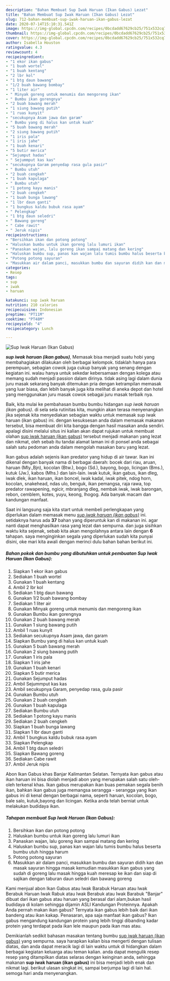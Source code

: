 ```yaml
---
description: "Bahan Membuat Sup Iwak Haruan (Ikan Gabus) Lezat"
title: "Bahan Membuat Sup Iwak Haruan (Ikan Gabus) Lezat"
slug: 712-bahan-membuat-sup-iwak-haruan-ikan-gabus-lezat
date: 2020-07-14T15:10:31.541Z
image: https://img-global.cpcdn.com/recipes/0bcdadd67629cb25/751x532cq70/sup-iwak-haruan-ikan-gabus-foto-resep-utama.jpg
thumbnail: https://img-global.cpcdn.com/recipes/0bcdadd67629cb25/751x532cq70/sup-iwak-haruan-ikan-gabus-foto-resep-utama.jpg
cover: https://img-global.cpcdn.com/recipes/0bcdadd67629cb25/751x532cq70/sup-iwak-haruan-ikan-gabus-foto-resep-utama.jpg
author: Isabella Houston
ratingvalue: 4.3
reviewcount: 4
recipeingredient:
- "1 ekor ikan gabus"
- "1 buah wortel"
- "1 buah kentang"
- "2 lbr kol"
- "1 btg daun bawang"
- "1/2 buah bawang bombay"
- "1 liter air"
- " Minyak goreng untuk menumis dan mengoreng ikan"
- " Bumbu ikan gorengnya"
- "2 buah bawang merah"
- "1 siung bawang putih"
- "1 ruas kunyit"
- "secukupnya Asam jawa dan garam"
- " Bumbu yang di halus kan untuk kuah"
- "5 buah bawang merah"
- "2 siung bawang putih"
- "1 iris pala"
- "1 iris jahe"
- "1 buah kenari"
- "5 butir merica"
- "Sejumput hadas"
- " Sejummput kas kas"
- "secukupnya Garam penyedap rasa gula pasir"
- " Bumbu utuh"
- "2 buah cengkeh"
- "1 buah kapulaga"
- " Bumbu utuh"
- "1 potong kayu manis"
- "2 buah cengkeh"
- "1 buah bunga lawang"
- "1 lbr daun ganti"
- "1 bungkus kaldu bubuk rasa ayam"
- " Pelengkap"
- "1 btg daun seledri"
- " Bawang goreng"
- " Cabe rawit"
- " Jeruk nipis"
recipeinstructions:
- "Bersihkan ikan dan potong potong"
- "Haluskan bumbu untuk ikan goreng lalu lumuri ikan"
- "Panaskan wajan, lalu goreng ikan sampai matang dan kering"
- "Haluskan bumbu sup, panas kan wajan lalu tumis bumbu halus beserta bumbu utuh hingga harum"
- "Potong potong sayuran"
- "Masukkan air dalam panci, masukkan bumbu dan sayuran didih kan dan masak sayuran hingga masak kemudian masukkan ikan gabus yang sudah di goreng lalu masak hingga kuah meresap ke ikan dan siap di sajikan dengan taburan daun seledri dan bawang goreng"
categories:
- Resep
tags:
- sup
- iwak
- haruan

katakunci: sup iwak haruan 
nutrition: 210 calories
recipecuisine: Indonesian
preptime: "PT11M"
cooktime: "PT48M"
recipeyield: "4"
recipecategory: Lunch

---
```



![Sup Iwak Haruan (Ikan Gabus)](https://img-global.cpcdn.com/recipes/0bcdadd67629cb25/751x532cq70/sup-iwak-haruan-ikan-gabus-foto-resep-utama.jpg)

<b><i>sup iwak haruan (ikan gabus)</i></b>, Memasak bisa menjadi suatu hobi yang membahagiakan dilakukan oleh berbagai kelompok. tidaklah hanya para perempuan, sebagian cowok juga cukup banyak yang senang dengan kegiatan ini. walau hanya untuk sekedar kebersamaan dengan kolega atau memang sudah menjadi passion dalam dirinya. tidak asing lagi dalam dunia juru masak sekarang banyak ditemukan pria dengan ketrampilan memasak yang luar biasa, dan lebih banyak juga kita melihat di aneka depot dan hotel yang menggunakan juru masak cowok sebagai juru masak terbaik nya.

Baik, kita mulai ke pembahasan bumbu bumbu hidangan <i>sup iwak haruan (ikan gabus)</i>. di sela sela rutinitas kita, mungkin akan terasa menyenangkan jika sejenak kita menyediakan sebagian waktu untuk memasak sup iwak haruan (ikan gabus) ini. dengan kesuksesan anda dalam memasak makanan tersebut, bisa membuat diri kita bangga dengan hasil masakan anda sendiri. apalagi disini melalui situs ini kalian akan dapat rujukan untuk membuat olahan <u>sup iwak haruan (ikan gabus)</u> tersebut menjadi makanan yang lezat dan nikmat, oleh sebab itu tandai alamat laman ini di ponsel anda sebagai salah satu pedoman anda dalam mengolah masakan baru yang lezat.

Ikan gabus adalah sejenis ikan predator yang hidup di air tawar. Ikan ini dikenal dengan banyak nama di berbagai daerah: bocek dari riau, aruan, haruan (Mly.,Bjn), kocolan (Btw.), bogo (Sd.), bayong, bogo, licingan (Bms.), kutuk (Jw.), kabos (Mhs.) dan lain-lain. iwak kutuk, ikan gabus, ikan dleg, iwak dlek, ikan haruan, ikan boncel, iwak kadal, iwak pitek, ndog horn, kocolan, snakehead, ndas ulo, benguk, ikan pemangsa, raja rawa, top predator rawapening, ngicir, mbranjang dleg, nembak iwak, iwak barongan, rebon, cemblem, kotes, yuyu, keong, lhogog. Ada banyak macam dan kandungan manfaat.


Saat ini langsung saja kita start untuk membeli perlengkapan yang diperlukan dalam memasak menu <u><i>sup iwak haruan (ikan gabus)</i></u> ini. setidaknya harus ada <b>37</b> bahan yang diperuntuk kan di makanan ini. agar nanti dapat menghasilkan rasa yang lezat dan sempurna. dan juga sisihkan waktu kita sejenak, sebab kita akan mengolahnya antara lain dengan <b>6</b> tahapan. saya menginginkan segala yang diperlukan sudah kita punyai disini, oke mari kita awali dengan merinci dulu bahan bahan berikut ini.

<!--inarticleads1-->

##### Bahan pokok dan bumbu yang dibutuhkan untuk pembuatan Sup Iwak Haruan (Ikan Gabus):

1. Siapkan 1 ekor ikan gabus
1. Sediakan 1 buah wortel
1. Gunakan 1 buah kentang
1. Ambil 2 lbr kol
1. Sediakan 1 btg daun bawang
1. Gunakan 1/2 buah bawang bombay
1. Sediakan 1 liter air
1. Gunakan  Minyak goreng untuk menumis dan mengoreng ikan
1. Gunakan  Bumbu ikan gorengnya
1. Gunakan 2 buah bawang merah
1. Gunakan 1 siung bawang putih
1. Ambil 1 ruas kunyit
1. Sediakan secukupnya Asam jawa, dan garam
1. Siapkan  Bumbu yang di halus kan untuk kuah
1. Gunakan 5 buah bawang merah
1. Gunakan 2 siung bawang putih
1. Gunakan 1 iris pala
1. Siapkan 1 iris jahe
1. Gunakan 1 buah kenari
1. Siapkan 5 butir merica
1. Gunakan Sejumput hadas
1. Ambil  Sejummput kas kas
1. Ambil secukupnya Garam, penyedap rasa, gula pasir
1. Gunakan  Bumbu utuh
1. Gunakan 2 buah cengkeh
1. Gunakan 1 buah kapulaga
1. Sediakan  Bumbu utuh
1. Sediakan 1 potong kayu manis
1. Sediakan 2 buah cengkeh
1. Siapkan 1 buah bunga lawang
1. Siapkan 1 lbr daun ganti
1. Ambil 1 bungkus kaldu bubuk rasa ayam
1. Siapkan  Pelengkap
1. Ambil 1 btg daun seledri
1. Siapkan  Bawang goreng
1. Sediakan  Cabe rawit
1. Ambil  Jeruk nipis


Abon Ikan Gabus khas Banjar Kalimantan Selatan. Ternyata ikan gabus atau ikan haruan ini bisa diolah menjadi abon yang merupakan salah satu oleh-oleh terkenal khas. Ikan gabus merupakan ikan buas pemakan segala benih ikan, bahkan ikan gabus juga memangsa serangga - serangga yang Ikan gabus ini di kenal dengan berbagai nama, seperti haruan, kocolan, bogo, bale salo, kutuk,bayong dan licingan. Ketika anda telah berniat untuk melakukan budidaya ikan. 

<!--inarticleads2-->

##### Tahapan membuat Sup Iwak Haruan (Ikan Gabus):

1. Bersihkan ikan dan potong potong
1. Haluskan bumbu untuk ikan goreng lalu lumuri ikan
1. Panaskan wajan, lalu goreng ikan sampai matang dan kering
1. Haluskan bumbu sup, panas kan wajan lalu tumis bumbu halus beserta bumbu utuh hingga harum
1. Potong potong sayuran
1. Masukkan air dalam panci, masukkan bumbu dan sayuran didih kan dan masak sayuran hingga masak kemudian masukkan ikan gabus yang sudah di goreng lalu masak hingga kuah meresap ke ikan dan siap di sajikan dengan taburan daun seledri dan bawang goreng


Kami menjual abon Ikan Gabus atau Iwak Barabuk Haruan atau Iwak Berabuk Haruan Iwak Rabuk atau Iwak Berabuk atau Iwak Barabuk &#34;Banjar&#34; dibuat dari ikan gabus atau haruan yang berasal dari alam,bukan hasil budidaya di kolam sehingga dijamin ASLI Kandungan Proteinnya. Apakah Anda pernah makan ikan gabus? Ternyata ikan gabus lebih baik dari ikan bandeng atau ikan kakap. Penasaran, apa saja manfaat ikan gabus? Ikan gabus mengandung kandungan protein yang lebih tinggi dibanding kadar protein yang terdapat pada ikan lele maupun pada ikan mas atau. 

Demikianlah sedikit bahasan masakan tentang bumbu <u>sup iwak haruan (ikan gabus)</u> yang sempurna. saya harapkan kalian bisa mengerti dengan tulisan diatas, dan anda dapat meracik lagi di lain waktu untuk di hidangkan dalam berbagai kegiatan keluarga atau teman kalian. anda dapat mengulik resep resep yang ditampilkan diatas selaras dengan keinginan anda, sehingga makanan <b>sup iwak haruan (ikan gabus)</b> ini bisa menjadi lebih enak dan nikmat lagi. berikut ulasan singkat ini, sampai berjumpa lagi di lain hal. semoga hari anda menyenangkan.
